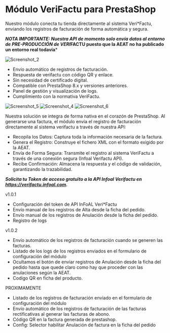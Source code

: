 # Módulo VeriFactu para PrestaShop

Nuestro módulo conecta tu tienda directamente al sistema Veri*Factu, enviando los registros de facturación de forma automática y segura.

***NOTA IMPORTANTE: Nuestra API de momento solo envía datos al entorno de PRE-PRODUCCIÓN de VERI*FACTU puesto que la AEAT no ha publicado un entorno real todavía***

![Screenshot_2](https://github.com/user-attachments/assets/2e282a1e-e733-455c-8f0e-ef5dd70b5dca)

- Envío automático de registros de facturación.
- Respuesta de verifactu con código QR y enlace.
- Sin necesidad de certificado digital.
- Compatible con PrestaShop 8.x y versiones anteriores.
- Panel de gestión y visualización de logs.
- Cumplimiento con la normativa VeriFactu.

![Screenshot_5](https://github.com/user-attachments/assets/a558fa6c-5850-4d76-8c3a-bcf392d35a73)
![Screenshot_4](https://github.com/user-attachments/assets/09928790-3366-49e9-95e3-0cf7ab35d4cf)
![Screenshot_6](https://github.com/user-attachments/assets/f4b17785-dabe-4b7a-86fd-50a7dcec14db)


Nuestra solución se integra de forma nativa en el corazón de PrestaShop. Al generarse una factura, el módulo envía el registro de facturación directamente al sistema verifactu a través de nuestra API:

- Recopila los Datos: Captura toda la información necesaria de la factura.
- Genera el Registro: Construye el fichero XML con el formato exigido por la AEAT.
- Envía de Forma Segura: Transmite el registro al sistema VeriFactu a través de una conexión segura (Infoal Verifactu API).
- Recibe Confirmación: Almacena la respuesta y el código de validación, garantizando la trazabilidad.

***Solicita tu Token de acceso gratuïto a la API Infoal Verifactu en https://verifactu.infoal.com.***

v1.0.1
- Configuración del token de API InFoAL Veri*Factu
- Envío manual de los registros de Alta desde la ficha del pedido.
- Envío manual de los registros de Anulación desde la ficha del pedido.
- Registro de logs

v1.0.2
- Envío automático de los registros de facturación cuando se generen las facturas.
- Listado de los logs de los registros enviados en el formulario de configuración del módulo
- Ocultamos el botón de enviar registros de Anulación desde la ficha del pedido hasta que quede claro como hay que proceder con las anulaciones según la AEAT.
- Codigo QR en ficha del producto.

PROXIMAMENTE
- Listado de los registros de facturación enviado en el formulario de configuración del módulo
- Envío automático de los registros de facturación de las facturas rectificativas al generar las facturas de abono.
- Código QR en la factura generada de prestashop.
- Config: Selector habilitar Anulación de factura en la ficha del pedido
